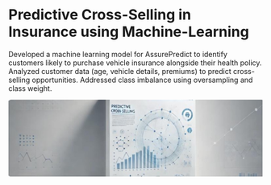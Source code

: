 # Predictive Cross-Selling in Insurance using Machine-Learning
Developed a machine learning model for AssurePredict to identify customers likely to purchase vehicle insurance alongside their health policy. Analyzed customer data (age, vehicle details, premiums) to predict cross-selling opportunities. Addressed class imbalance using oversampling and class weight. <br>

![](https://github.com/DataChemist89/Predictive-Cross-Selling-in-Insurance-Using-Machine-Learning/blob/main/cross_selling_banner.jpg)
